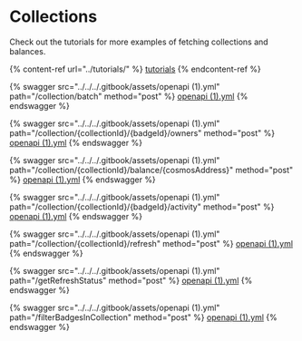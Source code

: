 # Collections

Check out the tutorials for more examples of fetching collections and balances.

{% content-ref url="../tutorials/" %}
[tutorials](../tutorials/)
{% endcontent-ref %}



{% swagger src="../../../.gitbook/assets/openapi (1).yml" path="/collection/batch" method="post" %}
[openapi (1).yml](<../../../.gitbook/assets/openapi (1).yml>)
{% endswagger %}

{% swagger src="../../../.gitbook/assets/openapi (1).yml" path="/collection/{collectionId}/{badgeId}/owners" method="post" %}
[openapi (1).yml](<../../../.gitbook/assets/openapi (1).yml>)
{% endswagger %}

{% swagger src="../../../.gitbook/assets/openapi (1).yml" path="/collection/{collectionId}/balance/{cosmosAddress}" method="post" %}
[openapi (1).yml](<../../../.gitbook/assets/openapi (1).yml>)
{% endswagger %}

{% swagger src="../../../.gitbook/assets/openapi (1).yml" path="/collection/{collectionId}/{badgeId}/activity" method="post" %}
[openapi (1).yml](<../../../.gitbook/assets/openapi (1).yml>)
{% endswagger %}

{% swagger src="../../../.gitbook/assets/openapi (1).yml" path="/collection/{collectionId}/refresh" method="post" %}
[openapi (1).yml](<../../../.gitbook/assets/openapi (1).yml>)
{% endswagger %}

{% swagger src="../../../.gitbook/assets/openapi (1).yml" path="/getRefreshStatus" method="post" %}
[openapi (1).yml](<../../../.gitbook/assets/openapi (1).yml>)
{% endswagger %}

{% swagger src="../../../.gitbook/assets/openapi (1).yml" path="/filterBadgesInCollection" method="post" %}
[openapi (1).yml](<../../../.gitbook/assets/openapi (1).yml>)
{% endswagger %}
